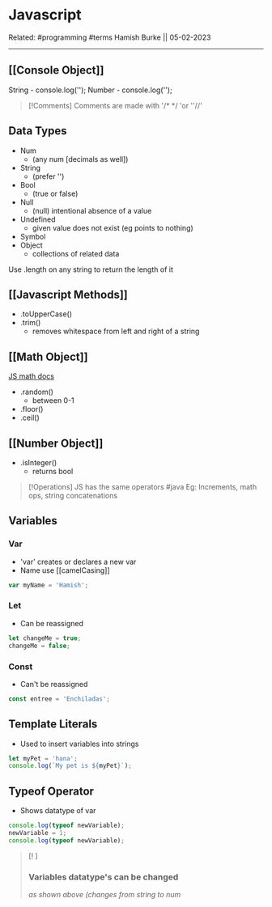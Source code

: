 # Javascript

Related: #programming #terms 
Hamish Burke || 05-02-2023
***

## [[Console Object]]

String - console.log('');
Number - console.log('');

> [!Comments]
> Comments are made with '\/* \*/ 'or ''//'

## Data Types

- Num 
	- (any num [decimals as well])
- String 
	- (prefer '')
- Bool 
	- (true or false)
- Null 
	- (null) intentional absence of a value
- Undefined 
	- given value does not exist (eg points to nothing)
- Symbol
- Object 
	- collections of related data


Use .length on any string to return the length of it

## [[Javascript Methods]]

- .toUpperCase()
- .trim()
	- removes whitespace from left and right of a string

## [[Math Object]]

[JS math docs](https://developer.mozilla.org/en-US/docs/Web/JavaScript/Reference/Global_Objects/Math)
- .random()
	- between 0-1
- .floor()
- .ceil()

## [[Number Object]]

- .isInteger()
	- returns bool

> [!Operations]
> JS has the same operators #java 
> Eg: Increments, math ops, string concatenations

## Variables

### Var

- 'var' creates or declares a new var
- Name use [[camelCasing]]

```js
var myName = 'Hamish';
```

### Let

- Can be reassigned

```js
let changeMe = true;
changeMe = false;
```

### Const

- Can't be reassigned

```js
const entree = 'Enchiladas';
```

## Template Literals

- Used to insert variables into strings

```js
let myPet = 'hana';
console.log(`My pet is ${myPet}`);
```

## Typeof Operator

- Shows datatype of var

```js
console.log(typeof newVariable);
newVariable = 1;
console.log(typeof newVariable);
```

> [! ]
> ### Variables datatype's **can** be changed
> *as shown above (changes from string to num*